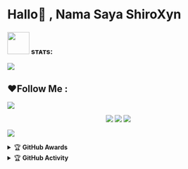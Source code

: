 # Hallo👋 , Nama Saya ShiroXyn


### <img src="https://media.giphy.com/media/IqgySmxEgP0rs40ZMB/giphy.gif" width="50"> sᴛᴀᴛs:
<p>
    <img src="https://github-readme-stats.vercel.app/api?username=ReyyNada&hide=contribs,prs&show_icons=true&hide_border=true&title_color=002" />


## ❤️Follow Me :
</p>
<img src="https://user-images.githubusercontent.com/73097560/115834477-dbab4500-a447-11eb-908a-139a6edaec5c.gif">
    <p align="center"> 
    <a href="https://t.me/yagaesyakkk" target="blank"><img src="https://img.icons8.com/nolan/55/telegram-app.png" /></a>
    <a href="https://t.me/myIchigoEX" target="blank"><img src="https://img.icons8.com/nolan/55/telegram-app.png" /></a>
    <a href="https://instagram.com/d.wrdna" target="blank"><img src="https://img.icons8.com/nolan/55/instagram-new.png" /></a>
    <p align="center"> 
</p>
<img src="https://user-images.githubusercontent.com/73097560/115834477-dbab4500-a447-11eb-908a-139a6edaec5c.gif">
    <p align="center"> 

<details>
    <summary>&#127942 <b>GitHub Awards</b></summary><br/>

![Github Trophy](https://github-profile-trophy.vercel.app/?username=ReyyNada)

</details>

<details>
    <summary>&#127942 <b>GitHub Activity</b></summary><br/>

![Metrics](https://metrics.lecoq.io/ReyyNada?template=classic&repositories.forks=true&languages=1&languages.colors=github&languages.threshold=0%25&config.timezone=Asia%2FJakarta)

